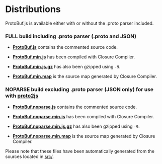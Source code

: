 Distributions
=============

ProtoBuf.js is available either with or without the .proto parser included.

### FULL build including .proto parser (.proto and JSON)

* **[ProtoBuf.js](https://raw.githubusercontent.com/dcodeIO/ProtoBuf.js/master/dist/ProtoBuf.js)**
  contains the commented source code.

* **[ProtoBuf.min.js](https://raw.githubusercontent.com/dcodeIO/ProtoBuf.js/master/dist/ProtoBuf.min.js)**
  has been compiled with Closure Compiler.
  
* **[ProtoBuf.min.js.gz](https://raw.githubusercontent.com/dcodeIO/ProtoBuf.js/master/dist/ProtoBuf.min.js.gz)**
  has also been gzipped using `-9`.
  
* **[ProtoBuf.min.map](https://raw.githubusercontent.com/dcodeIO/ProtoBuf.js/master/dist/ProtoBuf.min.map)**
  is the source map generated by Closure Compiler.
  
### NOPARSE build excluding .proto parser (JSON only) for use with [proto2js](https://github.com/dcodeIO/ProtoBuf.js/wiki/proto2js)

* **[ProtoBuf.noparse.js](https://raw.githubusercontent.com/dcodeIO/ProtoBuf.js/master/dist/ProtoBuf.noparse.js)**
  contains the commented source code.

* **[ProtoBuf.noparse.min.js](https://raw.githubusercontent.com/dcodeIO/ProtoBuf.js/master/dist/ProtoBuf.noparse.min.js)**
  has been compiled with Closure Compiler.
  
* **[ProtoBuf.noparse.min.js.gz](https://raw.githubusercontent.com/dcodeIO/ProtoBuf.js/master/dist/ProtoBuf.noparse.min.js.gz)**
  has also been gzipped using `-9`.
  
* **[ProtoBuf.noparse.min.map](https://raw.githubusercontent.com/dcodeIO/ProtoBuf.js/master/dist/ProtoBuf.min.map)**
  is the source map generated by Closure Compiler.
  
Please note that these files have been automatically generated from the sources located in
[src/](https://github.com/dcodeIO/ProtoBuf.js/tree/master/src).

